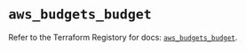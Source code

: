 # `aws_budgets_budget`

Refer to the Terraform Registory for docs: [`aws_budgets_budget`](https://www.terraform.io/docs/providers/aws/r/budgets_budget).
